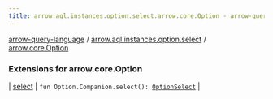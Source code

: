 ```yaml
---
title: arrow.aql.instances.option.select.arrow.core.Option - arrow-query-language
---
```


[arrow-query-language](../../index.html) / [arrow.aql.instances.option.select](../index.html) / [arrow.core.Option](./index.html)

### Extensions for arrow.core.Option

| [select](select.html) | `fun Option.Companion.select(): `[`OptionSelect`](../../arrow.aql.instances/-option-select/index.html) |

